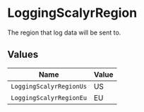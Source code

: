 # LoggingScalyrRegion

The region that log data will be sent to.


## Values

| Name                    | Value                   |
| ----------------------- | ----------------------- |
| `LoggingScalyrRegionUs` | US                      |
| `LoggingScalyrRegionEu` | EU                      |